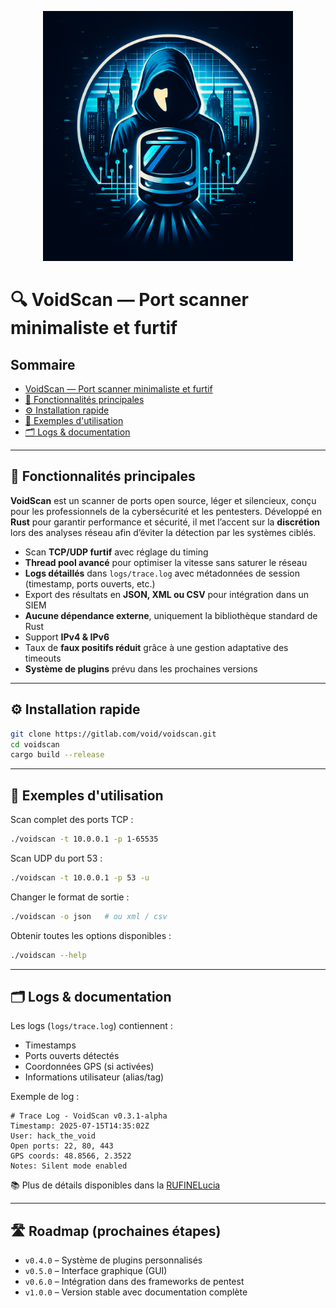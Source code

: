 
<p align="center">
  <img src="assets/cyber-train-hacking-cagouler.png" alt="cyber-train-hacking-cagouler" width="400"/>
</p>

# 🔍 VoidScan — Port scanner minimaliste et furtif

## Sommaire
- [VoidScan — Port scanner minimaliste et furtif](#-voidscan--port-scanner-minimaliste-et-furtif)
- [🧰 Fonctionnalités principales](#-fonctionnalités-principales)
- [⚙️ Installation rapide](#️-installation-rapide)
- [🚀 Exemples d'utilisation](#-exemples-dutilisation)
- [🗂️ Logs & documentation](#️-logs--documentation)

---

## 🧰 Fonctionnalités principales

**VoidScan** est un scanner de ports open source, léger et silencieux, conçu pour les professionnels de la cybersécurité et les pentesters. Développé en **Rust** pour garantir performance et sécurité, il met l’accent sur la **discrétion** lors des analyses réseau afin d’éviter la détection par les systèmes ciblés.

- Scan **TCP/UDP furtif** avec réglage du timing  
- **Thread pool avancé** pour optimiser la vitesse sans saturer le réseau  
- **Logs détaillés** dans `logs/trace.log` avec métadonnées de session (timestamp, ports ouverts, etc.)  
- Export des résultats en **JSON, XML ou CSV** pour intégration dans un SIEM  
- **Aucune dépendance externe**, uniquement la bibliothèque standard de Rust  
- Support **IPv4 & IPv6**  
- Taux de **faux positifs réduit** grâce à une gestion adaptative des timeouts  
- **Système de plugins** prévu dans les prochaines versions  

---

## ⚙️ Installation rapide

```bash
git clone https://gitlab.com/void/voidscan.git
cd voidscan
cargo build --release
```

---

## 🚀 Exemples d'utilisation

Scan complet des ports TCP :

```bash
./voidscan -t 10.0.0.1 -p 1-65535
```

Scan UDP du port 53 :

```bash
./voidscan -t 10.0.0.1 -p 53 -u
```

Changer le format de sortie :

```bash
./voidscan -o json   # ou xml / csv
```

Obtenir toutes les options disponibles :

```bash
./voidscan --help
```

---

## 🗂️ Logs & documentation

Les logs (`logs/trace.log`) contiennent :
- Timestamps
- Ports ouverts détectés
- Coordonnées GPS (si activées)
- Informations utilisateur (alias/tag)

Exemple de log :

```
# Trace Log - VoidScan v0.3.1-alpha
Timestamp: 2025-07-15T14:35:02Z
User: hack_the_void
Open ports: 22, 80, 443
GPS coords: 48.8566, 2.3522
Notes: Silent mode enabled
```

📚 Plus de détails disponibles dans la [RUFINELucia](https://github.com/RUFINELucia)

---

## 🛣️ Roadmap (prochaines étapes)

- `v0.4.0` – Système de plugins personnalisés  
- `v0.5.0` – Interface graphique (GUI)  
- `v0.6.0` – Intégration dans des frameworks de pentest  
- `v1.0.0` – Version stable avec documentation complète  
